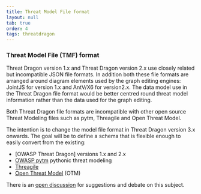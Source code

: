 ```yaml
---
title: Threat Model File format
layout: null
tab: true
order: 4
tags: threatdragon
---
```


### Threat Model File (TMF) format

Threat Dragon version 1.x and Threat Dragon version 2.x use closely related but incompatible JSON file formats.
In addition both these file formats are arranged around diagram elements used by the graph editing engines:
JointJS for version 1.x and AntV/X6 for version2.x.
The  data model use in the Threat Dragon file format would be better centred round threat model information
rather than the data used for the graph editing.

Both Threat Dragon file formats are incompatible with other open source Threat Modeling files such as pytm, Threagile and Open Threat Model.

The intention is to change the model file format in Threat Dragon version 3.x onwards.
The goal will be to define a schema that is flexible enough to easily convert from the existing:

* [OWASP Threat Dragon] versions 1.x and 2.x
* [OWASP pytm][pytm] pythonic threat modeling
* [Threagile][threagile]
* [Open Threat Model][otm] (OTM)

There is an [open discussion][discussion] for suggestions and debate on this subject.

[discussion]: https://github.com/OWASP/threat-dragon/discussions/1152
[otm]: https://github.com/iriusrisk/OpenThreatModel
[pytm]: https://owasp.org/www-project-pytm/
[threagile]: https://threagile.io
